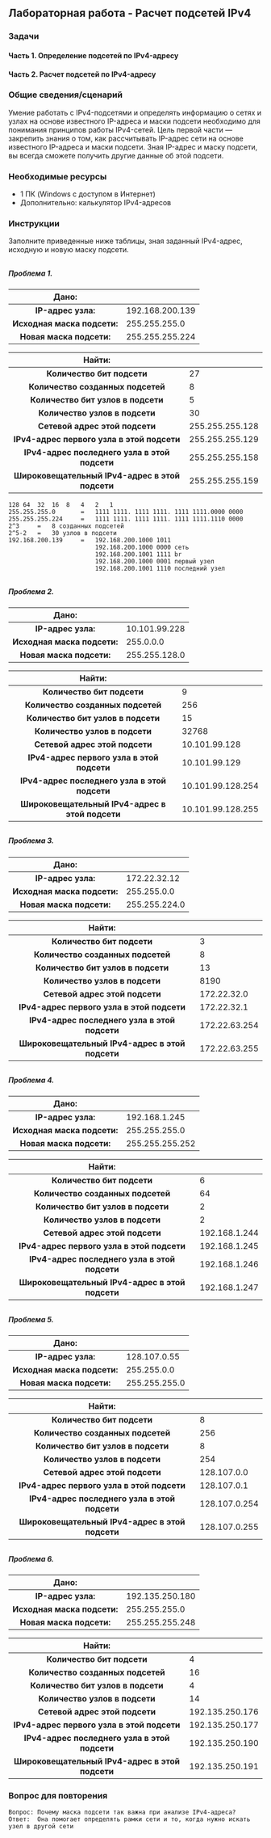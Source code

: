 ﻿[//]: # (## Лабораторная работа. Просмотр таблицы MAC-адресов коммутатора)

[//]: # ()
[//]: # (### Лабораторная работа. Просмотр таблицы MAC-адресов коммутатора )

[//]: # ()
[//]: # (### Топология)

[//]: # ()
[//]: # (![img.png]&#40;img.png&#41;)

[//]: # ()
[//]: # (### Таблица адресации)

[//]: # ()
[//]: # (|**Устройство**|**Интерфейс**|**IP-адрес**|**Маска подсети**|)

[//]: # (| :-: | :-: | :-: | :-: |)

[//]: # (|S1|VLAN 1|192\.168.1.11|255\.255.255.0|)

[//]: # (|S2|VLAN 1|192\.168.1.12|255\.255.255.0|)

[//]: # (|PC-A|NIC|192\.168.1.1|255\.255.255.0|)

[//]: # (|PC-B|NIC|192\.168.1.2|255\.255.255.0|)

[//]: # ()
[//]: # (### Задачи)

[//]: # ()
[//]: # (>#### Часть 1. Создание и настройка сети**)

[//]: # ()
[//]: # (>#### Часть 2. Изучение таблицы МАС-адресов коммутатора**)

[//]: # ()
[//]: # (### Общие сведения/сценарий)

[//]: # (Коммутатор локальной сети на уровне 2 предназначен для доставки кадров Ethernet всем узловым устройствам в локальной сети &#40;LAN&#41;. Он записывает МАС-адреса узлов, отображаемые в сети, и сопоставляет их с собственными портами коммутатора Ethernet. Этот процесс называется созданием таблицы МАС-адресов. Получив кадр от ПК, коммутатор изучает МАС-адреса источника и назначения кадра. MAC-адрес источника регистрируется и сопоставляется с портом коммутатора, от которого он был получен. Затем по таблице MAC-адресов определяется МАС-адрес назначения. Если MAC-адрес назначения известен, кадр пересылается через соответствующий порт коммутатора, связанный с этим MAC-адресом. Если MAC-адрес неизвестен, то кадр отправляется по широковещательной рассылке через все порты коммутатора, кроме того, через который он был получен. Важно видеть и понимать работу коммутатора и то, как он осуществляет передачу данных по сети. Понимание функционала коммутатора особенно важно для сетевых администраторов, задача которых заключается в обеспечении безопасной и стабильной работы сети.)

[//]: # ()
[//]: # (Коммутаторы используются для соединения компьютеров в локальных сетях &#40;LAN&#41; и передачи данных между ними. Коммутаторы отправляют кадры Ethernet на узловые устройства, которые идентифицируются по МАС-адресам сетевых плат.)

[//]: # ()
[//]: # (В части 1 нужно построить топологию, состоящую из двух коммутаторов, соединенных транком. В части 2 предстоит отправить эхо-запросы различным устройствам и посмотреть, как два коммутатора строят свои таблицы МАС-адресов.)

[//]: # ()
[//]: # (**Примечание.** В лабораторной работе используются коммутаторы Cisco Catalyst 2960s с операционной системой Cisco IOS 15.2&#40;2&#41; &#40;образ lanbasek9&#41;. Допускается использование других моделей коммутаторов и других версий Cisco IOS. В зависимости от модели устройства и версии Cisco IOS доступные команды и результаты их выполнения могут отличаться от тех, которые показаны в лабораторных работах.)

[//]: # ()
[//]: # (**Примечание**: Убедитесь, что все настройки коммутатора удалены и загрузочная конфигурация отсутствует. Если вы не уверены в этом, обратитесь к инструктору.)

[//]: # ()
[//]: # (#### Часть 2. Изучение таблицы МАС-адресов коммутатора)

[//]: # (Как только между сетевыми устройствами начинается передача данных, коммутатор выясняет МАС-адреса и строит таблицу.)

[//]: # (##### Шаг 1. Запишите МАС-адреса сетевых устройств.)

[//]: # (a. Откройте командную строку на PC-A и PC-B и введите команду **ipconfig /all**.)

[//]: # ()
[//]: # (    Вопрос: Назовите физические адреса адаптера Ethernet.)

[//]: # (    Ответ:  MAC-адрес компьютера PC-A:)

[//]: # (    Ответ:  MAC-адрес компьютера PC-B:)

[//]: # ()
[//]: # (b. Подключитесь к коммутаторам S1 и S2 через консоль и введите команду **show interface F0/1** на каждом коммутаторе.)

[//]: # ()
[//]: # (    Вопрос: Назовите адреса оборудования во второй строке выходных данных команды &#40;или зашитый адрес — bia&#41;.)

[//]: # (    Ответ:  МАС-адрес коммутатора S1 Fast Ethernet 0/1:)

[//]: # (    Ответ:  МАС-адрес коммутатора S2 Fast Ethernet 0/1:)

[//]: # ()
[//]: # (##### Шаг 2. Просмотрите таблицу МАС-адресов коммутатора.)

[//]: # (Подключитесь к коммутатору S2 через консоль и просмотрите таблицу МАС-адресов до и после тестирования сетевой связи с помощью эхо-запросов.)

[//]: # ()
[//]: # (a. Подключитесь к коммутатору S2 через консоль и войдите в привилегированный режим EXEC.)

[//]: # ()
[//]: # (b. В привилегированном режиме EXEC введите команду **show mac address-table** и нажмите клавишу ввода.)

[//]: # ()
[//]: # (Даже если сетевая коммуникация в сети не происходила &#40;т. е. если команда ping не отправлялась&#41;, коммутатор может узнать МАС-адреса при подключении к ПК и другим коммутаторам.)

[//]: # ()
[//]: # (    Вопрос: Записаны ли в таблице МАС-адресов какие-либо МАС-адреса?)

[//]: # (    Ответ:  )

[//]: # ()
[//]: # (    Вопрос: Какие МАС-адреса записаны в таблице? С какими портами коммутатора они сопоставлены и каким устройствам принадлежат?)

[//]: # (    Ответ:  )

[//]: # ()
[//]: # (Игнорируйте МАС-адреса, сопоставленные с центральным процессором.)

[//]: # (   )
[//]: # (   Если вы не записали МАС-адреса сетевых устройств в шаге 1, как можно определить, каким устройствам принадлежат МАС-адреса, используя только выходные данные команды **show mac address-table**? Работает ли это решение в любой ситуации?)

[//]: # ()
[//]: # (##### Вопросы для повторения:)

[//]: # (В сетях Ethernet данные передаются на устройства по соответствующим МАС-адресам. Для этого коммутаторы и компьютеры динамически создают ARP-кэш и таблицы МАС-адресов. Если компьютеров в сети немного, эта процедура выглядит достаточно простой)

[//]: # ()
[//]: # (    Вопрос: Какие сложности могут возникнуть в крупных сетях?)

[//]: # (    Ответ: )

## Лабораторная работа - Расчет подсетей IPv4

### Задачи
#### Часть 1. Определение подсетей по IPv4-адресу
#### Часть 2. Расчет подсетей по IPv4-адресу

### Общие сведения/сценарий

Умение работать с IPv4-подсетями и определять информацию о сетях и узлах на основе известного IP-адреса и маски подсети необходимо для понимания принципов работы IPv4-сетей. Цель первой части — закрепить знания о том, как рассчитывать IP-адрес сети на основе известного IP-адреса и маски подсети. Зная IP-адрес и маску подсети, вы всегда сможете получить другие данные об этой подсети.

### Необходимые ресурсы
- 1 ПК (Windows с доступом в Интернет)
- Дополнительно: калькулятор IPv4-адресов

### Инструкции
Заполните приведенные ниже таблицы, зная заданный IPv4-адрес, исходную и новую маску подсети.

##
##### Проблема 1.
|**Дано:**|                 |
   | :-: |:----------------|
|**IP-адрес узла:**| 192.168.200.139 |
|**Исходная маска подсети:**| 255.255.255.0   |
|**Новая маска подсети:**| 255.255.255.224 |

|**Найти:**|                 |
   | :-: |:----------------|
|**Количество бит подсети**| 27              |
|**Количество созданных подсетей**| 8               |
|**Количество бит узлов в подсети**| 5               |
|**Количество узлов в подсети**| 30              |
|**Сетевой адрес этой подсети**| 255.255.255.128 |
|**IPv4-адрес первого узла в этой подсети**| 255.255.255.129 |
|**IPv4-адрес последнего узла в этой подсети**| 255.255.255.158 |
|**Широковещательный IPv4-адрес в этой подсети**| 255.255.255.159 |

```
128	64	32	16	8	4	2	1
255.255.255.0	    =   1111 1111. 1111 1111. 1111 1111.0000 0000
255.255.255.224	    =   1111 1111. 1111 1111. 1111 1111.1110 0000
2^3     =   8 созданных подсетей
2^5-2   =   30 узлов в подсети
192.168.200.139	    =   192.168.200.1000 1011
                        192.168.200.1000 0000 сеть
                        192.168.200.1001 1111 br
                        192.168.200.1000 0001 первый узел
                        192.168.200.1001 1110 последний узел
```

##
##### Проблема 2.
|          **Дано:**          |               |
   |:---------------------------:|:--------------|
|     **IP-адрес узла:**      | 10.101.99.228 |
| **Исходная маска подсети:** | 255.0.0.0     |
|  **Новая маска подсети:**   | 255.255.128.0 |

|**Найти:**|                   |
   | :-: |:------------------|
|**Количество бит подсети**| 9                 |
|**Количество созданных подсетей**| 256               |
|**Количество бит узлов в подсети**| 15                |
|**Количество узлов в подсети**| 32768             |
|**Сетевой адрес этой подсети**| 10.101.99.128     |
|**IPv4-адрес первого узла в этой подсети**| 10.101.99.129     |
|**IPv4-адрес последнего узла в этой подсети**| 10.101.99.128.254 |
|**Широковещательный IPv4-адрес в этой подсети**| 10.101.99.128.255 |

##
##### Проблема 3.
|**Дано:**||
   | :-: | :- |
|**IP-адрес узла:**|172\.22.32.12|
|**Исходная маска подсети:**|255\.255.0.0|
|**Новая маска подсети:**|255\.255.224.0|

|**Найти:**|               |
   | :-: |:--------------|
|**Количество бит подсети**| 3             |
|**Количество созданных подсетей**| 8             |
|**Количество бит узлов в подсети**| 13            |
|**Количество узлов в подсети**| 8190          |
|**Сетевой адрес этой подсети**| 172.22.32.0   |
|**IPv4-адрес первого узла в этой подсети**| 172.22.32.1   |
|**IPv4-адрес последнего узла в этой подсети**| 172.22.63.254 |
|**Широковещательный IPv4-адрес в этой подсети**| 172.22.63.255 |

##
##### Проблема 4.

|**Дано:**||
   | :-: | :- |
|**IP-адрес узла:**|192\.168.1.245|
|**Исходная маска подсети:**|255\.255.255.0|
|**Новая маска подсети:**|255\.255.255.252|

|**Найти:**|               |
   | :-: |:--------------|
|**Количество бит подсети**| 6             |
|**Количество созданных подсетей**| 64            |
|**Количество бит узлов в подсети**| 2             |
|**Количество узлов в подсети**| 2             |
|**Сетевой адрес этой подсети**| 192.168.1.244 |
|**IPv4-адрес первого узла в этой подсети**| 192.168.1.245 |
|**IPv4-адрес последнего узла в этой подсети**| 192.168.1.246 |
|**Широковещательный IPv4-адрес в этой подсети**| 192.168.1.247 |

##
##### Проблема 5.

|**Дано:**|              |
   | :-: |:-------------|
|**IP-адрес узла:**| 128.107.0.55 |
|**Исходная маска подсети:**| 255.255.0.0  |
|**Новая маска подсети:**| 255.255.255.0|

|**Найти:**|               |
   | :-: |:--------------|
|**Количество бит подсети**| 8             |
|**Количество созданных подсетей**| 256           |
|**Количество бит узлов в подсети**| 8             |
|**Количество узлов в подсети**| 254           |
|**Сетевой адрес этой подсети**| 128.107.0.0   |
|**IPv4-адрес первого узла в этой подсети**| 128.107.0.1   |
|**IPv4-адрес последнего узла в этой подсети**| 128.107.0.254 |
|**Широковещательный IPv4-адрес в этой подсети**| 128.107.0.255 |

##
##### Проблема 6.

|**Дано:**|                 |
   | :-: |:----------------|
|**IP-адрес узла:**| 192.135.250.180 |
|**Исходная маска подсети:**| 255.255.255.0   |
|**Новая маска подсети:**| 255.255.255.248|

|**Найти:**|                 |
   | :-: |:----------------|
|**Количество бит подсети**| 4               |
|**Количество созданных подсетей**| 16              |
|**Количество бит узлов в подсети**| 4               |
|**Количество узлов в подсети**| 14              |
|**Сетевой адрес этой подсети**| 192.135.250.176 |
|**IPv4-адрес первого узла в этой подсети**| 192.135.250.177 |
|**IPv4-адрес последнего узла в этой подсети**| 192.135.250.190 |
|**Широковещательный IPv4-адрес в этой подсети**| 192.135.250.191 |

### Вопрос для повторения
    Вопрос: Почему маска подсети так важна при анализе IPv4-адреса?
    Ответ:  Она помогает определять рамки сети и то, когда нужно искать узел в другой сети
